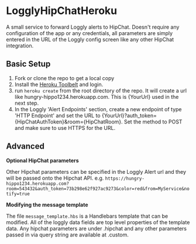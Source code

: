 LogglyHipChatHeroku
===================

A small service to forward Loggly alerts to HipChat. Doesn't require any configuration of the app or any credentials, all parameters are simply entered in the URL of the Loggly config screen like any other HipChat integration.


## Basic Setup ##
1. Fork or clone the repo to get a local copy
2. Install the [Heroku Toolbelt](https://toolbelt.heroku.com/) and login.
3. run `heroku create` from the root directory of the repo. It will create a url like hungry-hippo1234.herokuapp.com. This is {YourUrl} used in the next step.
4. In the Loggly 'Alert Endpoints' section, create a new endpoint of type 'HTTP Endpoint' and set the URL to {YourUrl}?auth_token={HipChatAuthToken}&room={HipChatRoom}. Set the method to POST and make sure to use HTTPS for the URL.


## Advanced ##

**Optional HipChat parameters**

Other Hipchat parameters can be specified in the Loggly Alert url and they will be passed onto the Hipchat API.
e.g. 
`https://hungry-hippo1234.herokuapp.com?room=543432&auth_token=73b298e62f927ac9273&color=red&from=MyService&notify=true`


**Modifying the message template**

The file `message_template.hbs` is a Handlebars template that can be modified. All of the loggly data fields are top level properties of the template data. Any hipchat parameters are under .hipchat and any other parameters passed in via query string are available at .custom.